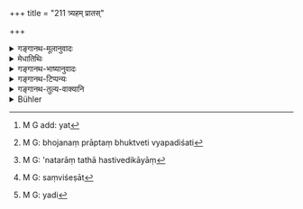 +++
title = "211 त्र्यहम् प्रातस्"

+++

<details><summary>गङ्गानथ-मूलानुवादः</summary>

The twice-born, who is performing the Prājāpatya, shall eat in the morning for three days, then in the evening for three days, then for three days food got unasked, and for the next three days he shall not eat.—(211)
</details>

<details><summary>मेधातिथिः</summary>

यद्य् अप्य् अहर्मुखं **प्रातस्** तथापि पूर्वाह्णकालो लक्ष्यते । द्वितीयाह्नकालप्रतिषेधाद् अस्य । **प्रातः**कालविधौ हि यदृच्छया भोजनं प्राप्तं वर्तते । केवलम् अत्यर्थं हि "यत् पूर्वाह्ने वा मध्यंदिने वा मनुष्याणाम्" इत्य् अयाचितत्वात् प्राप्तम् अर्थित्वाद् भोजनम् । तद् एव चेत् प्रातःकाले विधीयते तदा माध्यंदिनं निवर्तेत, न सायंतनम् । अद्य पुनर् यद् एव पौरस्त्यं पूर्वाह्णमधंदिनकालयोर् विकल्पितयोः प्राप्तं भोजनं तद् एव पुनर् उच्यमानं कालान्तरनिवृत्त्यर्थं संपद्यते । व्रतत्वाच् चैतद् एव युक्तम् । एकाहारता हि व्रतपरिगणनायां संख्यायते । तपश् चेदं तापयति दुःखयतीति । यदि च द्वितीयं भोजनं निवर्तते तत्र सायंतनं निवर्तेत । 

- <u>अन्ये</u> तु "हविष्यान् प्रातराशान्" (ग्ध् २६.२) इति स्वप्लपरिमाणता भोजनस्य लक्ष्यत इत्य् आहुः । प्रातराशे हि स्वल्पं भुञ्जते ।[^३३७] तच्छीलाः प्राकृतपुरुषाः । तथा सिद्धे पाके भोजनात् प्राकृतभोक्तेति व्यपदिशन्ति[^३३८] । 


[^३३८]:
     M G: bhojanaṃ prāptaṃ bhuktveti vyapadiśati


[^३३७]:
     M G add: yat

- **सायम्** इति वापरस्मिन् त्र्यहे ।

- ततो ऽनतरं त्र्यहो हविष्यं वैदिकं[^३३९] यावद् भुज्यते तावद् अनुज्ञायते । उक्तं च स्मृतिकारैः "ईषत् भुक्त्वार्थं संविशेत्"[^३४०] । **अयाचिते** ऽपि हविष्यभोजनम् एककालिकं च । स्वगृहे ऽपि "दीयतां मे भोजनम्" इति यत् भृत्यादय आज्ञायन्ते तद् अपि याचितम् एव । प्रार्थनामात्रं याञ्चा, प्रेषणाध्येषणयोः साधारणम् । अतः स्वगृहे ऽपि यद्[^३४१] भार्यादयो ऽननुज्ञाता उपहरन्ति तथा भोक्तव्यम्, न त्व् अन्यथेति ॥ ११.२११ ॥


[^३४१]:
     M G: yadi


[^३४०]:
     M G: saṃviśeṣāt


[^३३९]:
     M G: 'natarāṃ tathā hastivedikāyāṃ
</details>

<details><summary>गङ्गानथ-भाष्यानुवादः</summary>

Though it is the opening of the day that is called ‘*morning*,’ yet here the term stands for the *forenoon*.

This rule regarding eating *in the morning* precludes eating at random. It is only at midday that such random meals could be obtained unasked from people who would offer such meals in accordance with the rule that ‘gifts to men shall be made at midday.’ If this could be laid down as to he done in the *morning*, then the midday meal would be precluded, but not the evening meal. Thus between the two optional meals—of the morning and the midday—if one of them is further emphasised, the other becomes excluded. And this would be only right, since it is a penance that is prescribed here;—taking a single meal during the day having been mentioned among ‘penances.’ And it is also a ‘*tapas*,’ an austerity, in the sense that it *causes inconvenience*, ‘*tāpayati*.’ If the second meal were to be precluded, it would be the evening meal that would be so.

Others have held that when the text says that one should have sacrificial food in the morning,’ what is meant is that only *a small quantity* of food shall be taken. Because people who are in the habit of an early breakfast have only a light meal in the morning, and when the man hikes his meal only when the cooking has been finished, he is said to be an ‘ordinary eater.’

‘*In the evening*’—during the next three days.

After that, for three days, he is to live upon ‘sacrificial food’; since writers on Smṛti have declared that—‘Having oaten a little one should retiro to rest.’ In the case of eating ‘*food got unasked*,’ also, the food shall consist of ‘sacrificial food’ and shall be taken once only. In one’s own house also, when food is obtained by ordering the servants to ‘fetch food,’—it is food got *after asking* (not ‘unasked’), as ‘asking’ stands for any form of *request*, and is equally applicable to
*orders* and *requests* also. So that in one’s own house also the man
shall eat only that which his wife and others bring to him without his asking for it,—and not anything else.—(211)
</details>

<details><summary>गङ्गानथ-टिप्पन्यः</summary>

This verse is quoted in *Parāśaramādhava* (Prāyaścitta, p. 25), as describing the form of the ‘*Prājāpatya*’ penance;—again on p. 460 to the same effect;—in the *Madanapārijāta* (p. 710);—in *Aparārka* (p. 1236);—in *Smṛtitattva* (p. 481 and p. 541);—in *Prāyaścittaviveka* (p. 508);—and in *Saṃskāraratnamālā* (p. 781).
</details>

<details><summary>गङ्गानथ-तुल्य-वाक्यानि</summary>

*Gautama* (26.1-5).—‘Now we shall describe the *Kṛcchras*. During three
days, he shall eat at the morning-meal, sacrificial food, and fast in the evening. Next he shall eat sacrificial food during another period of three days, in the evening. Next, during another period of three days, he shall not ask anything for food. Next, he shall fast during another period of three days.’

*Baudhāyana* (2.238).—‘Eating during three days in the morning only,
during the next three days in the evening only, subsisting during another three days on food given unasked, and fasting during three days,—that is a *Kṛcchra* penance.’

Do. (4.5.6-7).—‘The *Kṛcchra* penance revealed by Prajāpati lasts twelve days, which are divided into four separate periods of three days; during the first period of three days, he eats in the day-time only; during the second, at night only; during the third, he subsists on food given without asking; and during the fourth, he lives on air. If one eats one day in the morning only, and on the following day at night only; on the next day, food given without asking; and on the fourth day, subsists on air, and repeats this three times,—that is called *the Kṛcchra penance of children*.’

*Āpastamba* (1.27.7).—‘The rule for the *Kṛcchra* penance of twelve days
is the following:—For three days he must not eat in the evening, and then for three days, not in the morning; for three days he must live on food given unasked; and for three days he must not eat anything.’

*Vaśiṣṭha* (21.20).—‘During three days, he eats in the daytime only; and
during the next three days, at night only; he subsists during another period of three days, on food offered without asking; and finally, he fasts during three days. That is a *Kṛcchra* penance.’

*Viṣṇu* (46.10).—‘Let a man for three days eat in the evening only; for
another three days in the morning only; for further three days, food given unsolicited; and let him fast entirely for three days;—that is the
*Prājāpatya*.’

*Yājñavalkya* (3.320).—‘When the *Pāda-Kṛcchra* is in some way repeated
threefold, it is called Prājāpatya. \[ *Pāda-Kṛcchra* being that in which the man eats once only during the day and night on one day, on the next day at night only, on the third day, food got unasked, and on the fourth day he fasts\].’
</details>

<details><summary>Bühler</summary>

212	A twice-born man who performs (the Krikkhra penance), revealed by Pragapati, shall eat during three days in the morning (only), during (the next) three days in the evening (only), during the (following) three days (food given) unasked, and shall fast during another period of three days.
</details>
